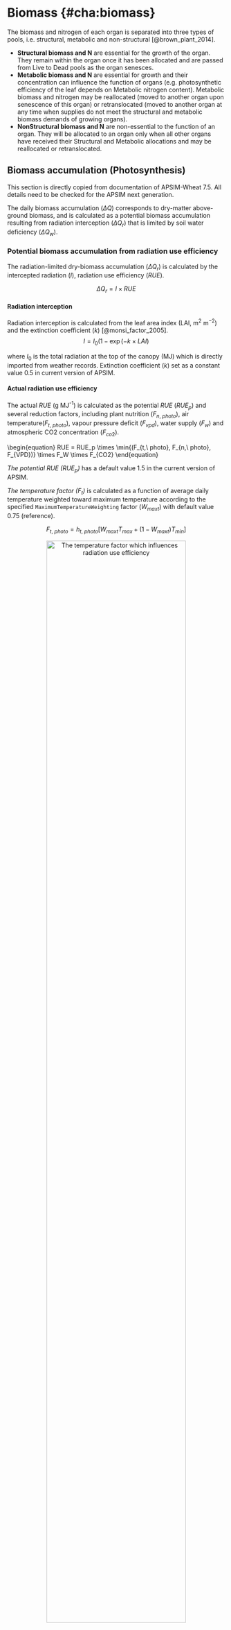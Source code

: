 # Biomass {#cha:biomass}





The biomass and nitrogen of each organ is separated into three types of pools, i.e. structural, metabolic and non-structural [@brown_plant_2014].

* **Structural biomass and N** are essential for the growth of the organ. They remain within the organ once it has been allocated and are passed from Live to Dead pools as the organ senesces.
* **Metabolic biomass and N** are essential for growth and their concentration can influence the function of organs (e.g. photosynthetic efficiency of the leaf depends on Metabolic nitrogen content). Metabolic biomass and nitrogen may be reallocated (moved to another organ upon senescence of this organ) or retranslocated
(moved to another organ at any time when supplies do not meet the structural and metabolic biomass demands of growing organs).
* **NonStructural biomass and N** are non-essential to the function of an organ. They will be allocated to an organ only when all other organs have received their Structural and Metabolic allocations and may be reallocated or retranslocated.

## Biomass accumulation (Photosynthesis)

<div class="rmdimportant">
<p>This section is directly copied from documentation of APSIM-Wheat 7.5. All details need to be checked for the APSIM next generation.</p>
</div>

The daily biomass accumulation ($\Delta Q$) corresponds to dry-matter above-ground biomass, and is calculated as a potential biomass accumulation resulting from radiation interception ($\Delta Q_{r}$) that is limited by soil water deficiency ($\Delta Q_{w}$).

### Potential biomass accumulation from radiation use efficiency

The radiation-limited dry-biomass accumulation ($\Delta Q_{r}$) is calculated by the intercepted radiation ($I$), radiation use efficiency ($RUE$).

$$
\Delta Q_{r}=I \times RUE
$$

#### Radiation interception

Radiation interception is calculated from the leaf area index (LAI, m$^{2}$ m$^{-2}$) and the extinction coefficient (*k*) [@monsi_factor_2005]. 
$$
I=I_{0}(1-\exp(-k\times LAI)
$$


where $I_{0}$ is the total radiation at the top of the canopy (MJ) which is directly imported from weather records. Extinction coefficient ($k$) set as a constant value 0.5 in current version of APSIM.

#### Actual radiation use efficiency

The actual $RUE$ (g MJ$^{\text{-1}}$) is calculated as the potential $RUE$ ($RUE_p$) and several reduction factors, including plant nutrition ($F_{n,\ photo}$), air temperature($F_{t,\ photo}$), vapour pressure deficit ($F_{vpd}$), water supply ($F_w$) and atmospheric CO2 concentration ($F_{co2}$).

\begin{equation}
RUE = RUE_p \times \min{(F_{t,\ photo}, F_{n,\ photo}, F_{VPD})} \times F_W \times F_{CO2}
\end{equation}

*The potential RUE ($RUE_p$)* has a default value 1.5 in the current version of APSIM.

*The temperature factor ($F_t$)* is calculated as a function of average daily temperature weighted toward maximum temperature according to the specified `MaximumTemperatureWeighting` factor ($W_{maxt}$) with default value 0.75 (reference).


$$F_{t,\ photo}=h_{t,\ photo}[W_{maxt}T_{max}+(1-W_{maxt})T_{min}]$$


<div class="fig-input">
<div class="figure" style="text-align: center">
<img src="biomass_files/figure-html/biomass-ft-1.png" alt="The temperature factor which influences radiation use efficiency" width="80%" />
<p class="caption">(\#fig:biomass-ft)The temperature factor which influences radiation use efficiency</p>
</div>
</div>


*The plant nutrition factor* $f_{n,\,photo}$ is determined by the difference between leaf nitrogen concentration and leaf minimum and critical nitrogen concentration.

$$
f_{N,\,photo}=R_{N,\,photo}\sum_{leaf}\frac{C_{N}-C_{N,\,min}}{C_{N,\,crit}-C_{N,\,min}}\label{eq:NStressPhoto0}
$$


<div class="fig-input">
<div class="figure" style="text-align: center">
<img src="biomass_files/figure-html/biomass-fn-1.png" alt="The nitrogen factor which influences radiation use efficiency" width="80%" />
<p class="caption">(\#fig:biomass-fn)The nitrogen factor which influences radiation use efficiency</p>
</div>
</div>
where $C_{N}$ is the nitrogen concentration of `Leaf` parts; $R_{N,\,expan}$ is multiplier for nitrogen deficit effect on phenology which is specified by `N_fact_photo` in the wheat.xml and default value is 1.5.

#### The CO$_{\text{2}}$ factor

For C3 plants (like wheat), the CO$_{\text{2}}$ factor of APSIM is calculated by a function of environmental CO$_{\text{2}}$ concentration ($C$, ppm) and daily mean temperature ($T_{mean}$) as published by @reyenga1999modelling

$$f_{c}=\frac{(C-C_{i})(350+2C_{i})}{(C+2C_{i})(350-C_{i})}\label{eq:CO2Factor4Photosynthesis}$$

where $C_{i}$ is the temperature dependent CO$_{\text{2}}$ compensation point (ppm) and is derived from the following function. $$C_{i}=\frac{163-T_{mean}}{5-0.1T_{mean}}$$

#### Diffuse factor (not used in the current version)\[par:Diffuse-factor\]

The daily diffuse fraction was calculated using the functions suggested by @roderick1999estimating:

$$\begin{cases}
\frac{R_{d}}{R_{s}}=Y_{0} & \qquad for\:\frac{R_{s}}{R_{o}}\leq X_{0}\\
\frac{R_{d}}{R_{s}}=A_{0}+A_{1}\frac{R_{s}}{R_{o}} & \qquad for\:X_{0}<\frac{R_{s}}{R_{o}}\leq X_{1}\\
\frac{R_{d}}{R_{s}}=Y_{1} & \qquad for\:\frac{R_{s}}{R_{o}}>X_{1}
\end{cases}\label{eq:DiffuseFraction}$$

where $$\begin{array}{c}
A_{0}=Y_{1}-A_{1}X_{1}\\
A_{1}=\frac{Y_{1}-Y_{0}}{X_{1}-X_{0}}
\end{array}$$ where $R_{o}$ is the daily extra-terrestrial solar irradiance (i.e. top of the atmosphere); $R_{d}$ and $R_{s}$ are the daily diffuse and global solar irradiance at the surface, respectively. $X_{0}$, $X_{1}$, $Y_{0}$ and $Y_{1}$ are four empirical parameters. $$\begin{array}{l}
X_{0}=0.26,\qquad Y_{0}=0.96,\qquad Y_{1}=0.05,\;and\\
X_{1}=0.80-0.0017|\varphi|+0.000044|\varphi|^{2}
\end{array}$$ where $\varphi$ is latitude.

$R_{o}$ is derived from this function $$R_{0}=\frac{86400\times1360\times(\varpi\times\sin(\varphi)\times\sin(\theta)+\cos(\varphi)\times\cos(\theta)\times\sin(\varpi_{0}))}{1000000\pi}$$ where $\varpi_{0}$ is the time of sunrise and sunset, which derives from any solar declination ($\theta$) and latitude ($\varphi$) in terms of local solar time when sunrise and sunset actually occur (<http://en.wikipedia.org/wiki/Sunrise_equation>) $$\varpi_{0}=\arccos(-\tan(\varphi)\tan(\theta))$$ Solar declination ($\theta$) can be calculated by $$\theta=23.45\sin(\frac{2\pi}{365.25}(N-82.25))$$ where $N$ is day of year.

$f_{d}$ is calculated by a function of the diffuse fraction which is not implemented in current wheat module, (i.e. $f_{d}$ = 1).

### Actual daily biomass accumulation


The actual daily biomass accumulation ($\Delta Q$) results from water limitation applied on the potential radiation-driven biomass accumulation ($\Delta Q_{r}$). This water-limited biomass ($\Delta Q_{w}$) is a function of the ratio between the daily water uptake ($W_{u}$) and demand ($W_{d}$) capped by $$\Delta Q_{w}=\Delta Q_{r}f_{w,\,photo}=\Delta Q_{r}\frac{W_{u}}{W_{d}}\label{eq:WaterStressBiomassProduction-1}$$ where $f_{w,\,photo}$ is the water stress factor affecting photosynthesis (); $W_{u}$ is the actual daily water uptake from the root system (which corresponds to the soil water supply ($W_{s}$) capped by $W_{d}$), $W_{d}$ is the soil water demand of Leaf and Head parts ().

When the soil water is non-limiting ($f_{w,\,photo}$ = 1, i.e. $W_{d}\geq W_{s}$), biomass accumulation is limited by the radiation ($\Delta Q=\Delta Q_{r}$). When the soil water is limiting, biomass accumulation is limited by water supply ($\Delta Q=\Delta Q_{w}$).

The water demand ($W_{d}$, in mm) corresponds to the amount of water the crop would have transpired in the absence of soil water constraint, and is calculated from the potential biomass accumulation from RUE ($\Delta Q_{r}$). Following @sinclair1986waterand, transpiration demand is modeled as a function of the current day’s crop growth rate, estimated by the potential biomass accumulation associated with intercepted radiation ($\Delta Q_{r}$, see ), divided by the transpiration efficiency.

$$W_{d}=\frac{\Delta Q_{r}-R}{TE}\label{eq:soilWaterDemand-1}$$

where $R$ is respiration rate and equals to zero in the current version of APSIM-Wheat, $TE$ is transpiration efficiency (). See for more details about water demand and supply.

The daily biomass accumulation ($\Delta Q$) corresponds to dry matter above ground biomass is limited by the radiation interception ($\Delta Q_{r}$) or by soil water deficiency ($\Delta Q_{w}$), so that daily biomass accumulation can be expressed as: $$\Delta Q=\begin{cases}
\Delta Q_{r}\qquad & W_{u}=W_{d}\\
\Delta Q_{w}\qquad & W_{u}<W_{d}
\end{cases}\label{eq:actualBiomassProduction}$$ where $W_{s}$ is water supply, $W_{d}$ is the soil water demand from the shoot, limited by radiation interception (). In the current APSIM-Wheat, $W_{d}$ is actually only directly affected by the soil water demand of the leaf (). $W_{u}$ and $W_{d}$ are calculated by soil module of APSIM.



## Biomass partitioning

Photosynthate is not partitioned into root after heading [@fang_situ_2016].


